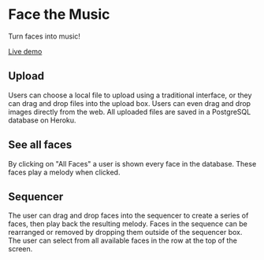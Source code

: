 # Face the Music

Turn faces into music!

[Live demo](https://jn-face-the-music.herokuapp.com/)

## Upload

Users can choose a local file to upload using a traditional interface, or they can drag and drop files into the upload box. Users can even drag and drop images directly from the web. All uploaded files are saved in a PostgreSQL database on Heroku.

## See all faces

By clicking on "All Faces" a user is shown every face in the database. These faces play a melody when clicked.

## Sequencer

The user can drag and drop faces into the sequencer to create a series of faces, then play back the resulting melody. Faces in the sequence can be rearranged or removed by dropping them outside of the sequencer box. The user can select from all available faces in the row at the top of the screen.
